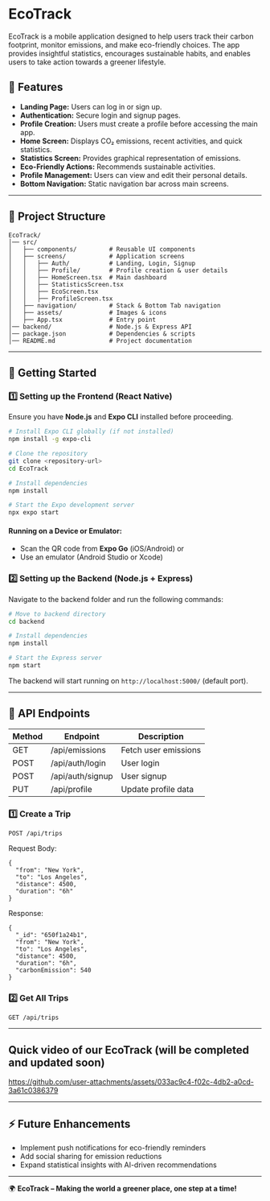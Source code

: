 # EcoTrack

EcoTrack is a mobile application designed to help users track their carbon footprint, monitor emissions, and make eco-friendly choices. The app provides insightful statistics, encourages sustainable habits, and enables users to take action towards a greener lifestyle.

## 🌱 Features
- **Landing Page:** Users can log in or sign up.
- **Authentication:** Secure login and signup pages.
- **Profile Creation:** Users must create a profile before accessing the main app.
- **Home Screen:** Displays CO₂ emissions, recent activities, and quick statistics.
- **Statistics Screen:** Provides graphical representation of emissions.
- **Eco-Friendly Actions:** Recommends sustainable activities.
- **Profile Management:** Users can view and edit their personal details.
- **Bottom Navigation:** Static navigation bar across main screens.

---

## 📂 Project Structure

```
EcoTrack/
│── src/
│   ├── components/         # Reusable UI components
│   ├── screens/            # Application screens
│   │   ├── Auth/           # Landing, Login, Signup
│   │   ├── Profile/        # Profile creation & user details
│   │   ├── HomeScreen.tsx  # Main dashboard
│   │   ├── StatisticsScreen.tsx
│   │   ├── EcoScreen.tsx
│   │   ├── ProfileScreen.tsx
│   ├── navigation/         # Stack & Bottom Tab navigation
│   ├── assets/             # Images & icons
│   ├── App.tsx             # Entry point
│── backend/                # Node.js & Express API
│── package.json            # Dependencies & scripts
│── README.md               # Project documentation
```

---

## 🚀 Getting Started

### 1️⃣ Setting up the Frontend (React Native)

Ensure you have **Node.js** and **Expo CLI** installed before proceeding.

```sh
# Install Expo CLI globally (if not installed)
npm install -g expo-cli

# Clone the repository
git clone <repository-url>
cd EcoTrack

# Install dependencies
npm install

# Start the Expo development server
npx expo start
```

#### Running on a Device or Emulator:
- Scan the QR code from **Expo Go** (iOS/Android) or
- Use an emulator (Android Studio or Xcode)

### 2️⃣ Setting up the Backend (Node.js + Express)

Navigate to the backend folder and run the following commands:

```sh
# Move to backend directory
cd backend

# Install dependencies
npm install

# Start the Express server
npm start
```

The backend will start running on `http://localhost:5000/` (default port).

---

## 🔗 API Endpoints
| Method | Endpoint         | Description            |
|--------|-----------------|------------------------|
| GET    | /api/emissions  | Fetch user emissions  |
| POST   | /api/auth/login | User login            |
| POST   | /api/auth/signup| User signup           |
| PUT    | /api/profile    | Update profile data   |


### 1️⃣ Create a Trip
```
POST /api/trips
```
Request Body:
```
{
  "from": "New York",
  "to": "Los Angeles",
  "distance": 4500,
  "duration": "6h"
}
```
Response:
```
{
  "_id": "650f1a24b1",
  "from": "New York",
  "to": "Los Angeles",
  "distance": 4500,
  "duration": "6h",
  "carbonEmission": 540
}
```
### 2️⃣ Get All Trips
```
GET /api/trips
```

---
## Quick video of our EcoTrack (will be completed and updated soon)


https://github.com/user-attachments/assets/033ac9c4-f02c-4db2-a0cd-3a61c0386379


---
## ⚡ Future Enhancements
- Implement push notifications for eco-friendly reminders
- Add social sharing for emission reductions
- Expand statistical insights with AI-driven recommendations

---

🌍 **EcoTrack – Making the world a greener place, one step at a time!**


